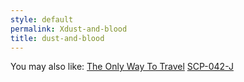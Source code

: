 ```yaml
---
style: default
permalink: Xdust-and-blood
title: dust-and-blood
---
```

You may also like:
[The Only Way To Travel](http://scp-wiki.net/the-only-way-to-travel)
[SCP-042-J](http://scp-wiki.net/scp-042-j)